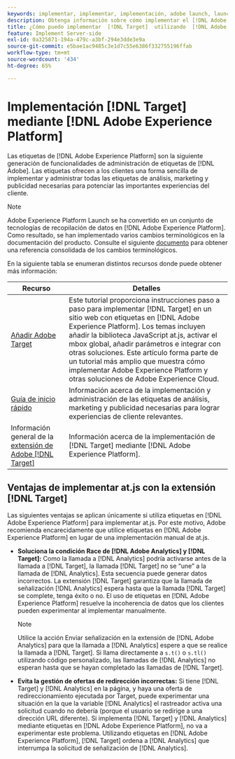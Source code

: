 ```yaml
---
keywords: implementar, implementar, implementación, adobe launch, launch, race, redirect, experience platform launch, platform launch, tags, adobe platform, implement2
description: Obtenga información sobre cómo implementar el [!DNL Adobe Target] Biblioteca at.js con [!DNL Adobe Experience Platform], el método preferido para implementar Target.
title: ¿Cómo puedo implementar  [!DNL Target]  utilizando  [!DNL Adobe Experience Platform]?
feature: Implement Server-side
exl-id: 0a325871-194a-479c-a3bf-294e3dde3e9a
source-git-commit: e5bae1ac9485c3e1d7c55e6386f332755196ffab
workflow-type: tm+mt
source-wordcount: '434'
ht-degree: 65%

---
```


# Implementación [!DNL Target] mediante [!DNL Adobe Experience Platform]

Las etiquetas de [!DNL Adobe Experience Platform] son la siguiente generación de funcionalidades de administración de etiquetas de [!DNL Adobe]. Las etiquetas ofrecen a los clientes una forma sencilla de implementar y administrar todas las etiquetas de análisis, marketing y publicidad necesarias para potenciar las importantes experiencias del cliente.

>[!NOTE]
>
>Adobe Experience Platform Launch se ha convertido en un conjunto de tecnologías de recopilación de datos en [!DNL Adobe Experience Platform]. Como resultado, se han implementado varios cambios terminológicos en la documentación del producto. Consulte el siguiente [documento](https://experienceleague.adobe.com/docs/experience-platform/tags/term-updates.html?) para obtener una referencia consolidada de los cambios terminológicos.

En la siguiente tabla se enumeran distintos recursos donde puede obtener más información:

| Recurso | Detalles |
|--- |--- |
| [Añadir Adobe Target](https://experienceleague.adobe.com/docs/launch-learn/implementing-in-websites-with-launch/implement-solutions/target.html?lang=es#implement-solutions) | Este tutorial proporciona instrucciones paso a paso para implementar [!DNL Target] en un sitio web con etiquetas en [!DNL Adobe Experience Platform]. Los temas incluyen añadir la biblioteca JavaScript at.js, activar el mbox global, añadir parámetros e integrar con otras soluciones. Este artículo forma parte de un tutorial más amplio que muestra cómo implementar Adobe Experience Platform y otras soluciones de Adobe Experience Cloud. |
| [Guía de inicio rápido](https://experienceleague.adobe.com/docs/experience-platform/tags/get-started/quick-start.html?lang=es) | Información acerca de la implementación y administración de las etiquetas de análisis, marketing y publicidad necesarias para lograr experiencias de cliente relevantes. |
| Información general de la [extensión de Adobe  [!DNL Target] ](https://experienceleague.adobe.com/docs/experience-platform/tags/extensions/adobe/target/overview.html?lang=es) | Información acerca de la implementación de [!DNL Target] mediante [!DNL Adobe Experience Platform]. |

## Ventajas de implementar at.js con la extensión [!DNL Target]

Las siguientes ventajas se aplican únicamente si utiliza etiquetas en [!DNL Adobe Experience Platform] para implementar at.js. Por este motivo, Adobe recomienda encarecidamente que utilice etiquetas en [!DNL Adobe Experience Platform] en lugar de una implementación manual de at.js.

* **Soluciona la condición Race de [!DNL Adobe Analytics] y [!DNL Target]:** Como la llamada a [!DNL Analytics] podría activarse antes de la llamada a [!DNL Target], la llamada [!DNL Target] no se “une” a la llamada de [!DNL Analytics]. Esta secuencia puede generar datos incorrectos. La extensión [!DNL Target] garantiza que la llamada de señalización [!DNL Analytics] espera hasta que la llamada [!DNL Target] se complete, tenga éxito o no. El uso de etiquetas en [!DNL Adobe Experience Platform] resuelve la incoherencia de datos que los clientes pueden experimentar al implementar manualmente.

  >[!NOTE]
  >
  >Utilice la acción Enviar señalización en la extensión de [!DNL Adobe Analytics] para que la llamada a [!DNL Analytics] espere a que se realice la llamada a [!DNL Target]. Si llama directamente a `s.t()` o `s.tl()` utilizando código personalizado, las llamadas de [!DNL Analytics] no esperan hasta que se hayan completado las llamadas de [!DNL Target].

* **Evita la gestión de ofertas de redirección incorrectas:** Si tiene [!DNL Target] y [!DNL Analytics] en la página, y haya una oferta de redireccionamiento ejecutada por Target, puede experimentar una situación en la que la variable [!DNL Analytics] el rastreador activa una solicitud cuando no debería (porque el usuario se redirige a una dirección URL diferente). Si implementa [!DNL Target] y [!DNL Analytics] mediante etiquetas en [!DNL Adobe Experience Platform], no va a experimentar este problema. Utilizando etiquetas en [!DNL Adobe Experience Platform], [!DNL Target] ordena a [!DNL Analytics] que interrumpa la solicitud de señalización de [!DNL Analytics].
